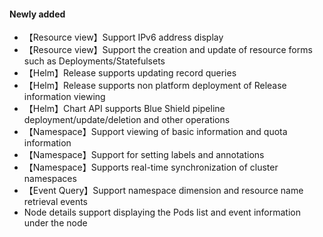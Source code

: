 #### Newly added
- 【Resource view】Support IPv6 address display
- 【Resource view】Support the creation and update of resource forms such as Deployments/Statefulsets
- 【Helm】Release supports updating record queries
- 【Helm】Release supports non platform deployment of Release information viewing
- 【Helm】Chart API supports Blue Shield pipeline deployment/update/deletion and other operations
- 【Namespace】Support viewing of basic information and quota information
- 【Namespace】Support for setting labels and annotations
- 【Namespace】Supports real-time synchronization of cluster namespaces
- 【Event Query】Support namespace dimension and resource name retrieval events
- Node details support displaying the Pods list and event information under the node